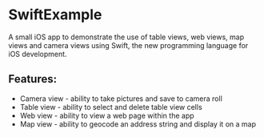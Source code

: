 SwiftExample
============

A small iOS app to demonstrate the use of table views, web views, map views and camera views using Swift, the new programming language for iOS development.

<h2>Features:</h2>

- Camera view - ability to take pictures and save to camera roll
- Table view - ability to select and delete table view cells
- Web view - ability to view a web page within the app
- Map view - ability to geocode an address string and display it on a map
